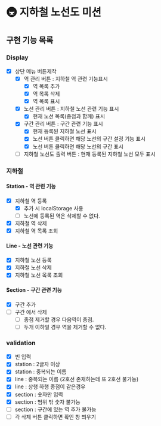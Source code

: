 # 🚇 지하철 노선도 미션

## 구현 기능 목록

### Display

- [x] 상단 메뉴 버튼제작
  - [x] 역 관리 버튼 : 지하철 역 관련 기능표시
    - [x] 역 목록 추가
    - [x] 역 목록 삭제
    - [x] 역 목록 표시
  - [x] 노선 관리 버튼 : 지하철 노선 관련 기능 표시
    - [x] 현재 노선 목록(종점과 함께) 표시
  - [x] 구간 관리 버튼 : 구간 관련 기능 표시
    - [x] 현재 등록된 지하철 노선 표시
    - [x] 노선 버튼 클릭하면 해당 노선의 구간 설정 기능 표시
    - [x] 노선 버튼 클릭하면 해당 노선의 구간 표시
  - [ ] 지하철 노선도 출력 버튼 : 현재 등록된 지하철 노선 모두 표시

### 지하철

#### Station - 역 관련 기능

- [x] 지하철 역 등록
  - [x] 추가 시 localStorage 사용
  - [ ] 노선에 등록된 역은 삭제할 수 없다.
- [x] 지하철 역 삭제
- [x] 지하철 역 목록 조회

#### Line - 노선 관련 기능

- [x] 지하철 노선 등록
- [x] 지하철 노선 삭제
- [x] 지하철 노선 목록 조회

#### Section - 구간 관련 기능

- [x] 구간 추가
- [ ] 구간 에서 삭제
  - [ ] 종점 제거할 경우 다음역이 종점.
  - [ ] 두개 이하일 경우 역을 제거할 수 없다.

### validation

- [x] 빈 입력
- [x] station : 2글자 이상
- [x] station : 중복되는 이름
- [x] line : 중복되는 이름 (2호선 존재하는데 또 2호선 불가능)
- [x] line : 상행 하행 종점이 같은경우
- [x] section : 숫자만 입력
- [x] section : 범위 밖 숫자 불가능
- [ ] section : 구간에 있는 역 추가 불가능
- [ ] 각 삭제 버튼 클릭하면 확인 창 띄우기
